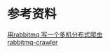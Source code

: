 




# 参考资料
[用rabbitmq 写一个多机分布式爬虫](http://blog.csdn.net/gausszh/article/details/7945759)  
[rabbitmq-crawler](https://github.com/neo-hu/rabbitmq-crawler)  
